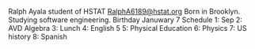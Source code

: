 Ralph Ayala student of HSTAT
RalphA6189@hstat.org
Born in Brooklyn. Studying software engineering. Birthday Januwary 7
Schedule
1: Sep 
2: AVD Algebra 
3: Lunch 
4: English 5 
5: Physical Education 
6: Physics 
7: US history 
8: Spanish